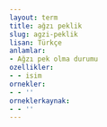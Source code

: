 ```yaml
---
layout: term
title: ağzı peklik
slug: agzi-peklik
lisan: Türkçe
anlamlar:
- Ağzı pek olma durumu
ozellikler:
- - isim
ornekler:
- - ''
orneklerkaynak:
- - ''
---
```

